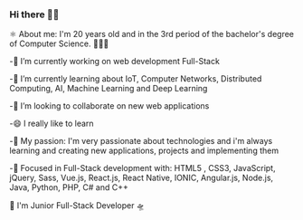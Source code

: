 ### Hi there 👋🏾

⚛️ About me: I'm 20 years old and in the 3rd period of the bachelor's degree of Computer Science. 👨🏾‍💻

-🔭 I’m currently working on web development Full-Stack

-🌱 I’m currently learning about IoT, Computer Networks, Distributed Computing, AI, Machine Learning and Deep Learning

-👯 I’m looking to collaborate on new web applications

-😄 I really like to learn

-💜 My passion: I'm very passionate about technologies and i'm always learning and creating new applications, projects and implementing them

-🎯 Focused in Full-Stack development with: HTML5 , CSS3, JavaScript, jQuery, Sass, Vue.js, React.js, React Native, IONIC, Angular.js, Node.js, Java, Python, PHP, C# and C++

🚀 I'm Junior Full-Stack Developer 🛸

<!--
**IsaacAlves7/IsaacAlves7** is a ✨ _special_ ✨ repository because its `README.md` (this file) appears on your GitHub profile.
